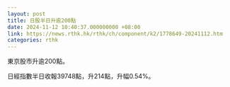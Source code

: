 ```yaml
---
layout: post
title: 日股半日升逾200點
date: 2024-11-12 10:40:37.000000000 +08:00
link: https://news.rthk.hk/rthk/ch/component/k2/1778649-20241112.htm
categories: rthk
---
```


東京股市升逾200點。

日經指數半日收報39748點，升214點，升幅0.54%。
